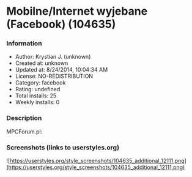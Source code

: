 # Mobilne/Internet wyjebane (Facebook) (104635)

### Information
- Author: Krystian J. (unknown)
- Created at: unknown
- Updated at: 8/24/2014, 10:04:34 AM
- License: NO-REDISTRIBUTION
- Category: facebook
- Rating: undefined
- Total installs: 25
- Weekly installs: 0


### Description
MPCForum.pl:


### Screenshots (links to userstyles.org)
![https://userstyles.org/style_screenshots/104635_additional_12111.png](https://userstyles.org/style_screenshots/104635_additional_12111.png)


